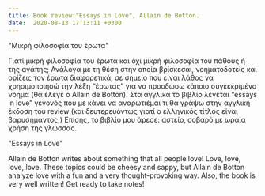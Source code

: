 ```yaml
---
title: Book review:"Essays in Love", Allain de Botton. 
date:  2020-08-13 17:13:11 +0300
---
```




"Μικρή φιλοσοφία του έρωτα" 

Γιατί μικρή φιλοσοφία του έρωτα και όχι μικρή φιλοσοφία του πάθους ή της αγάπης; Ανάλογα με τη θέση στην οποία βρίσκεσαι, νοηματοδοτείς και ορίζεις τον έρωτα διαφορετικά, σε σημείο που είναι λάθος να χρησιμοποιησώ την λέξη “έρωτας” για να προσδώσω κάποιο συγκεκριμένο νόημα (θα έλεγε ο Allain de Botton). Στα αγγλικά το βιβλίο λέγεται “essays in love” γεγονός που με κάνει να αναρωτιέμαι τι θα γράψω στην αγγλική έκδοση του review (και δευτερευόντως γιατί ο ελληνικός τίτλος είναι βαρυσήμαντος;) Επίσης, το βιβλίο μου άρεσε: αστείο, σοβαρό με ωραία χρήση της γλώσσας. 


"Essays in Love" 

Allain de Botton writes about something that all people love! Love, love, love, love. These topics could be cheesy and sappy, but Allain de Botton analyze love with a fun and a very thought-provoking way. Also, the book is very well written! Get ready to take notes!


